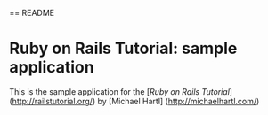 == README

# Ruby on Rails Tutorial: sample application

This is the sample application for
the [*Ruby on Rails Tutorial*] (http://railstutorial.org/)
by [Michael Hartl] (http://michaelhartl.com/)
